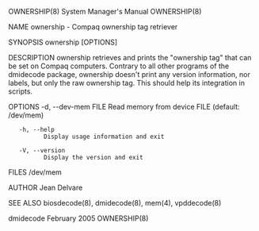OWNERSHIP(8)                                                                               System Manager's Manual                                                                               OWNERSHIP(8)

NAME
       ownership - Compaq ownership tag retriever

SYNOPSIS
       ownership [OPTIONS]

DESCRIPTION
       ownership  retrieves and prints the "ownership tag" that can be set on Compaq computers. Contrary to all other programs of the dmidecode package, ownership doesn't print any version information, nor
       labels, but only the raw ownership tag. This should help its integration in scripts.

OPTIONS
       -d, --dev-mem FILE
              Read memory from device FILE (default: /dev/mem)

       -h, --help
              Display usage information and exit

       -V, --version
              Display the version and exit

FILES
       /dev/mem

AUTHOR
       Jean Delvare

SEE ALSO
       biosdecode(8), dmidecode(8), mem(4), vpddecode(8)

dmidecode                                                                                       February 2005                                                                                    OWNERSHIP(8)
